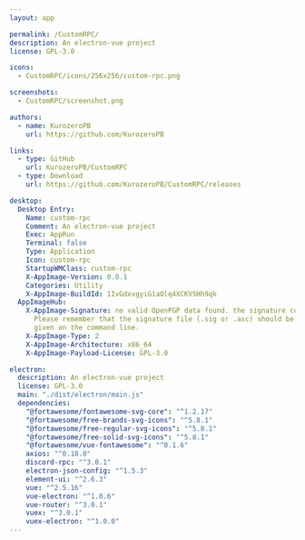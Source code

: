 ```yaml
---
layout: app

permalink: /CustomRPC/
description: An electron-vue project
license: GPL-3.0

icons:
  - CustomRPC/icons/256x256/custom-rpc.png

screenshots:
  - CustomRPC/screenshot.png

authors:
  - name: KurozeroPB
    url: https://github.com/KurozeroPB

links:
  - type: GitHub
    url: KurozeroPB/CustomRPC
  - type: Download
    url: https://github.com/KurozeroPB/CustomRPC/releases

desktop:
  Desktop Entry:
    Name: custom-rpc
    Comment: An electron-vue project
    Exec: AppRun
    Terminal: false
    Type: Application
    Icon: custom-rpc
    StartupWMClass: custom-rpc
    X-AppImage-Version: 0.0.1
    Categories: Utility
    X-AppImage-BuildId: 1IvGdxvgyiG1aOlq4XCKV5Hh9qk
  AppImageHub:
    X-AppImage-Signature: no valid OpenPGP data found. the signature could not be verified.
      Please remember that the signature file (.sig or .asc) should be the first file
      given on the command line.
    X-AppImage-Type: 2
    X-AppImage-Architecture: x86_64
    X-AppImage-Payload-License: GPL-3.0

electron:
  description: An electron-vue project
  license: GPL-3.0
  main: "./dist/electron/main.js"
  dependencies:
    "@fortawesome/fontawesome-svg-core": "^1.2.17"
    "@fortawesome/free-brands-svg-icons": "^5.8.1"
    "@fortawesome/free-regular-svg-icons": "^5.8.1"
    "@fortawesome/free-solid-svg-icons": "^5.8.1"
    "@fortawesome/vue-fontawesome": "^0.1.6"
    axios: "^0.18.0"
    discord-rpc: "^3.0.1"
    electron-json-config: "^1.5.3"
    element-ui: "^2.6.3"
    vue: "^2.5.16"
    vue-electron: "^1.0.6"
    vue-router: "^3.0.1"
    vuex: "^3.0.1"
    vuex-electron: "^1.0.0"
---
```

